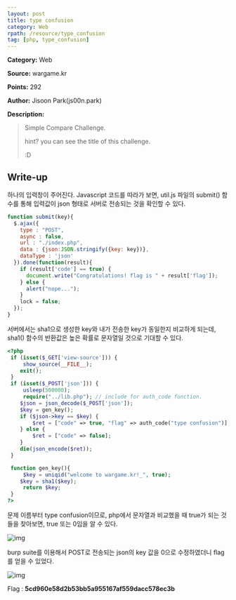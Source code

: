```yaml
---
layout: post
title: type confusion
category: Web
rpath: /resource/type_confusion
tag: [php, type_confusion] 
---
```


**Category:** Web

**Source:** wargame.kr

**Points:** 292

**Author:** Jisoon Park(js00n.park)

**Description:** 

> Simple Compare Challenge.
> 
> hint? you can see the title of this challenge.
> 
> :D

## Write-up

하나의 입력창이 주어진다. Javascript 코드를 따라가 보면, util.js 파일의 submit() 함수를 통해 입력값이 json 형태로 서버로 전송되는 것을 확인할 수 있다.

```javascript
function submit(key){
  $.ajax({
    type : "POST",
    async : false,
    url : "./index.php",
    data : {json:JSON.stringify({key: key})},
    dataType : 'json'
  }).done(function(result){
    if (result['code'] == true) {
      document.write("Congratulations! flag is " + result['flag']);
    } else {
      alert("nope...");
    }
    lock = false;
  });
}
```

서버에서는 sha1으로 생성한 key와 내가 전송한 key가 동일한지 비교하게 되는데, sha1() 함수의 반환값은 높은 확률로 문자열일 것으로 기대할 수 있다.

```php
<?php
 if (isset($_GET['view-source'])) {
     show_source(__FILE__);
    exit();
 }
 if (isset($_POST['json'])) {
     usleep(500000);
     require("../lib.php"); // include for auth_code function.
    $json = json_decode($_POST['json']);
    $key = gen_key();
    if ($json->key == $key) {
        $ret = ["code" => true, "flag" => auth_code("type confusion")];
    } else {
        $ret = ["code" => false];
    }
    die(json_encode($ret));
 }

 function gen_key(){
     $key = uniqid("welcome to wargame.kr!_", true);
    $key = sha1($key);
     return $key;
 }
?>
```

문제 이름부터 type confusion이므로, php에서 문자열과 비교했을 때 true가 되는 것들을 찾아보면, true 또는 0임을 알 수 있다.

![img]({{page.rpath|prepend:site.baseurl}}/tc.png)

burp suite를 이용해서 POST로 전송되는 json의 key 값을 0으로 수정하였더니 flag를 얻을 수 있었다.

![img]({{page.rpath|prepend:site.baseurl}}/flag.png)

Flag : **5cd960e58d2b53bb5a955167af559dacc578ec3b**

